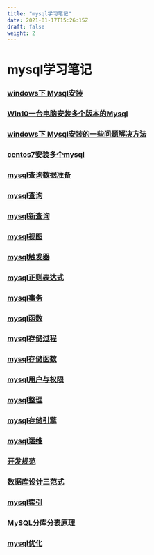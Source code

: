 ```yaml
---
title: "mysql学习笔记"
date: 2021-01-17T15:26:15Z
draft: false
weight: 2
---
```

# mysql学习笔记


### [windows下 Mysql安装](mysql_install)

### [Win10一台电脑安装多个版本的Mysql](mysql_install_more)

### [windows下 Mysql安装的一些问题解决方法](mysql_install_problem)

### [centos7安装多个mysql](mysql_install_centos)

### [mysql查询数据准备](mysql_data)

### [mysql查询](mysql查询)

### [mysql新查询](mysql_select)

### [mysql视图](mysql_view)


### [mysql触发器](triggers)



### [mysql正则表达式](mysql_regexp)

### [mysql事务](mysql事务)

### [mysql函数](mysql函数)

### [mysql存储过程](mysql_procedure)

### [mysql存储函数](mysql_procedure_function)

### [mysql用户与权限](mysql用户与权限)

### [mysql整理](mysql整理)

### [mysql存储引擎](mysql存储引擎)

### [mysql运维](mysql_operation_maintenance)

### [开发规范](mysql_开发规范)

### [数据库设计三范式](mysql_数据库设计三范式)

### [mysql索引](mysql索引)

### [MySQL分库分表原理](mysql_distinguish)

### [mysql优化](mysq_advanced_optimization)





